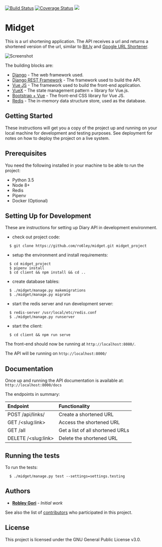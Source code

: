 [![Build Status](https://travis-ci.org/ro6ley/midget.svg?branch=master)](https://travis-ci.org/ro6ley/midget)
[![Coverage Status](https://coveralls.io/repos/github/ro6ley/midget/badge.svg?branch=master)](https://coveralls.io/github/ro6ley/midget?branch=master)
![](https://tokei.rs/b1/github/ro6ley/midget?category=code)

# Midget

This is a url shortening application. The API receives a url and returns a shortened version
of the url, similar to [Bit.ly](http://bit.ly) and [Google URL Shortener](http://goo.gl).

![Screenshot](https://user-images.githubusercontent.com/8082197/48435148-ce74d100-e78c-11e8-9bba-121f43019aec.png)


The building blocks are:

* [Django](https://www.djangoproject.com/) - The web framework used.
* [Django REST Framework](http://www.django-rest-framework.org/) - The framework used to build the API.
* [Vue JS](https://vuejs.org/) - The framework used to build the front-end application.
* [VueX](https://vuex.vuejs.org/) - The state management pattern + library for Vue.js.
* [Bootstrap + Vue](https://bootstrap-vue.js.org/) - The front-end CSS library for Vue JS.
* [Redis](https://redis.io/) - The in-memory data structure store, used as the database.

## Getting Started

These instructions will get you a copy of the project up and running on your local machine for development and testing purposes. See deployment for notes on how to deploy the project on a live system.

## Prerequisites

You need the following installed in your machine to be able to run the project:
* Python 3.5
* Node 8+
* Redis
* Pipenv
* Docker (Optional)

## Setting Up for Development

These are instructions for setting up Diary API in development environment.

* check out project code:
```
  $ git clone https://github.com/ro6ley/midget.git midget_project
```

* setup the environment and install requirements:
```
  $ cd midget_project
  $ pipenv install
  $ cd client && npm install && cd ..
```

* create database tables:
```
  $ ./midget/manage.py makemigrations
  $ ./midget/manage.py migrate
```

* start the redis server and run development server:
```
  $ redis-server /usr/local/etc/redis.conf
  $ ./midget/manage.py runserver
```

* start the client:
```
  $ cd client && npm run serve
```

The front-end should now be running at `http://localhost:8080/`.

The API will be running on `http://localhost:8000/`

## Documentation

Once up and running the API documentation is available at: `http://localhost:8000/docs`

The endpoints in summary:

| Endpoint                 | Functionality                      |
|:------------------------ |:---------------------------------- |
| POST /api/links/         | Create a shortened URL             |
| GET /\<slug:link>        | Access the shortened URL           |
| GET /all                 | Get a list of all shortened URLs   |
| DELETE /\<slug:link>     | Delete the shortened URL           |


## Running the tests

To run the tests:

```
  $ ./midget/manage.py test --settings=settings.testing
```

## Authors

* **[Robley Gori](https://github.com/ro6ley)** - *Initial work*

See also the list of [contributors](https://github.com/ro6ley/midget/contributors) who participated in this project.

## License

This project is licensed under the GNU General Public License v3.0.
